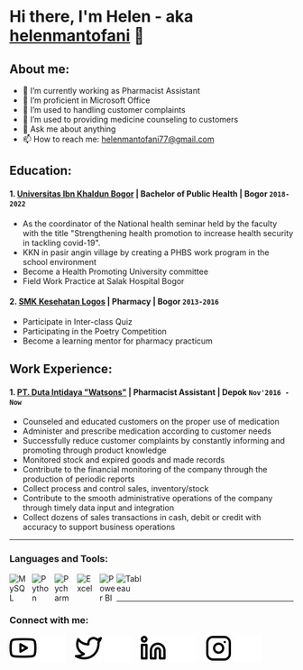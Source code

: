 # Hi there, I'm Helen - aka [helenmantofani](https://www.youtube.com/channel/UC22xix7qvwpYWnSQ5QEYtAQ) 👋
## About me:
- 🔭 I’m currently working as Pharmacist Assistant
- 🌱 I’m proficient in Microsoft Office
- 👯 I’m used to handling customer complaints
- 🤔 I’m used to providing medicine counseling to customers
- 💬 Ask me about anything
- 📫 How to reach me: helenmantofani77@gmail.com

## Education:

#### 1. [Universitas Ibn Khaldun Bogor](https://www.uika-bogor.ac.id) | Bachelor of Public Health | Bogor `2018-2022`
   - As the coordinator of the National health seminar held by the faculty with the title "Strengthening health promotion to increase health security in tackling covid-19".
   - KKN in pasir angin village by creating a PHBS work program in the school environment
   - Become a Health Promoting University committee
   - Field Work Practice at Salak Hospital Bogor
 #### 2. [SMK Kesehatan Logos](https://www.logosindonesia.sch.id) | Pharmacy | Bogor `2013-2016`
   - Participate in Inter-class Quiz
   - Participating in the Poetry Competition
   - Become a learning mentor for pharmacy practicum

## Work Experience:
#### 1. [PT. Duta Intidaya "Watsons"](https://www.watsons.co.id) | Pharmacist Assistant | Depok `Nov'2016 - Now`
   - Counseled and educated customers on the proper use of medication
   - Administer and prescribe medication according to customer needs
   - Successfully reduce customer complaints by constantly informing and promoting through product knowledge
   - Monitored stock and expired goods and made records
   - Contribute to the financial monitoring of the company through the production of periodic reports
   - Collect process and control sales, inventory/stock
   - Contribute to the smooth administrative operations of the company through timely data input and integration
   - Collect dozens of sales transactions in cash, debit or credit with accuracy to support business operations
---

### Languages and Tools:

[<img align="left" alt="MySQL" width="30px" src="https://cdn.jsdelivr.net/gh/devicons/devicon/icons/mysql/mysql-original.svg" style="padding-right:10px;" />][webdev]
[<img align="left" alt="Python" width="30px" src="https://upload.wikimedia.org/wikipedia/commons/thumb/c/c3/Python-logo-notext.svg/110px-Python-logo-notext.svg.png?20100317150552" style="padding-right:10px;" />][webdev]
[<img align="left" alt="Pycharm" width="30px" src="https://upload.wikimedia.org/wikipedia/commons/thumb/1/1d/PyCharm_Icon.svg/220px-PyCharm_Icon.svg.png" style="padding-right:10px;" />][webdev]
[<img align="left" alt="Excel" width="30px" src="https://is2-ssl.mzstatic.com/image/thumb/Purple126/v4/a8/fd/5a/a8fd5a84-c6f1-355f-3b9f-6e86598efaa3/XCEL.png/1200x630bb.png" style="padding-right:10px;" />][webdev]
[<img align="left" alt="Power BI" width="30px" src="https://powerbi.microsoft.com/pictures/application-logos/svg/powerbi.svg" style="padding-right:0px;" />][webdev]
[<img align="left" alt="Tableau" width="50px" src="https://logos-world.net/wp-content/uploads/2021/10/Tableau-Symbol.png" style="padding-right:10px;" />][webdev]

<br />
<br />

---
### Connect with me:

[![website](./img/youtube-light.svg)](https://www.youtube.com/channel/UC22xix7qvwpYWnSQ5QEYtAQ#gh-light-mode-only)
[![website](./img/youtube-dark.svg)](https://www.youtube.com/channel/UC22xix7qvwpYWnSQ5QEYtAQ#gh-dark-mode-only)
&nbsp;&nbsp;
[![website](./img/twitter-light.svg)](https://twitter.com/vincentwwidyan#gh-light-mode-only)
[![website](./img/twitter-dark.svg)](https://twitter.com/vincentwwidyan#gh-dark-mode-only)
&nbsp;&nbsp;
[![website](./img/linkedin-light.svg)](https://www.linkedin.com/in/vincentwidyan#gh-light-mode-only)
[![website](./img/linkedin-dark.svg)](https://www.linkedin.com/in/vincentwidyan#gh-dark-mode-only)
&nbsp;&nbsp;
[![website](./img/instagram-light.svg)](https://instagram.com/vincentwwidyan#gh-light-mode-only)
[![website](./img/instagram-dark.svg)](https://instagram.com/vincentwwidyan#gh-dark-mode-only)



[webdev]: https://github.com/helenmantofani/helenmantofani
